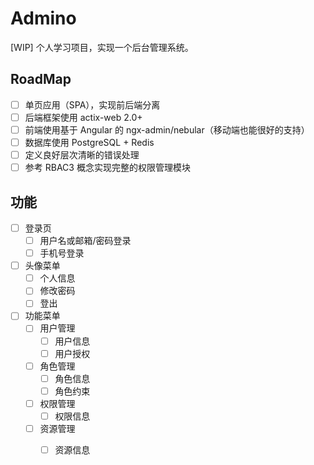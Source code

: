 # Admino

[WIP] 个人学习项目，实现一个后台管理系统。

## RoadMap

* [ ] 单页应用（SPA），实现前后端分离
* [ ] 后端框架使用 actix-web 2.0+
* [ ] 前端使用基于 Angular 的 ngx-admin/nebular（移动端也能很好的支持）
* [ ] 数据库使用 PostgreSQL + Redis
* [ ] 定义良好层次清晰的错误处理
* [ ] 参考 RBAC3 概念实现完整的权限管理模块

## 功能

* [ ] 登录页
    * [ ] 用户名或邮箱/密码登录
    * [ ] 手机号登录
* [ ] 头像菜单
    * [ ] 个人信息
    * [ ] 修改密码
    * [ ] 登出
* [ ] 功能菜单
    * [ ] 用户管理
        * [ ] 用户信息
        * [ ] 用户授权
    * [ ] 角色管理
        * [ ] 角色信息
        * [ ] 角色约束
    * [ ] 权限管理
        * [ ] 权限信息
    * [ ] 资源管理
        * [ ] 资源信息
        